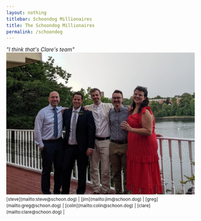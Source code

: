 ```yaml
---
layout: nothing
titlebar: Schoondog Millionaires
title: The Schoondog Millionaires
permalink: /schoondog
---
```

<a id="mood">
<i>"I think that's Clare's team"</i>
<img src="/assets/img/schoondog.jpg"></a>
<br>
<small>[steve](mailto:steve@schoon.dog) | [jim](mailto:jim@schoon.dog) | [greg](mailto:greg@schoon.dog) | [colin](mailto:colin@schoon.dog) | [clare](mailto:clare@schoon.dog) |</small>

<script src="/assets/js/main.js" defer="defer"></script>
